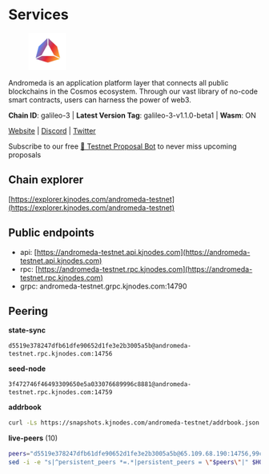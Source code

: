 # Services

<figure><img src="https://raw.githubusercontent.com/kj89/cosmos-images/main/logos/andromeda.png" alt=""><figcaption></figcaption></figure>

Andromeda is an application platform layer that connects all  public blockchains in the Cosmos ecosystem. Through our vast  library of no-code smart contracts, users can harness the power of web3.

**Chain ID**: galileo-3 | **Latest Version Tag**: galileo-3-v1.1.0-beta1 | **Wasm**: ON

[Website](https://www.andromedaprotocol.io) | [Discord](https://discord.gg/wzM3kSN3sE) | [Twitter](https://twitter.com/andromedaprot)



Subscribe to our free [🤖 Testnet Proposal Bot](https://t.me/kjnodes_testnet_proposal_bot) to never miss upcoming proposals


## Chain explorer
[https://explorer.kjnodes.com/andromeda-testnet](https://explorer.kjnodes.com/andromeda-testnet)

## Public endpoints

* api: [https://andromeda-testnet.api.kjnodes.com](https://andromeda-testnet.api.kjnodes.com)
* rpc: [https://andromeda-testnet.rpc.kjnodes.com](https://andromeda-testnet.rpc.kjnodes.com)
* grpc: andromeda-testnet.grpc.kjnodes.com:14790

## Peering

**state-sync**

```text
d5519e378247dfb61dfe90652d1fe3e2b3005a5b@andromeda-testnet.rpc.kjnodes.com:14756
```

**seed-node**

```text
3f472746f46493309650e5a033076689996c8881@andromeda-testnet.rpc.kjnodes.com:14759
```

**addrbook**
```bash
curl -Ls https://snapshots.kjnodes.com/andromeda-testnet/addrbook.json > $HOME/.andromedad/config/addrbook.json
```

**live-peers** (10)
```bash
peers="d5519e378247dfb61dfe90652d1fe3e2b3005a5b@65.109.68.190:14756,99cebda3a65a35b9a6a8bef774c8b92c1e548aa5@65.108.226.26:36656,e61f287d51edab6f6dbe00a8b804614443ee6f82@80.85.242.117:26656,1c9d70cda1b46e8a33a39783e9af0ad8b5d876ac@65.109.85.225:3340,433cc64756cb7f00b5fb4b26de97dc0db72b27ca@65.108.216.219:6656,df7cf95427701d6d00797042fb8548a7f8eeeb6e@172.104.159.69:55716,362ede6f335ed641e9eba0057bc1d98b391751dd@65.108.54.29:26656,32e94653d765d9a43eb9c7a97d752dd96b2a50d6@213.247.154.10:26656,fd48e41b990c9ba2cdd3e2f5adf20b8ab237b328@1.15.110.177:26656,3b998a882d8d9bcb2869eef988af86254e0e9602@89.116.29.20:26656"
sed -i -e "s|^persistent_peers *=.*|persistent_peers = \"$peers\"|" $HOME/.andromedad/config/config.toml
```
